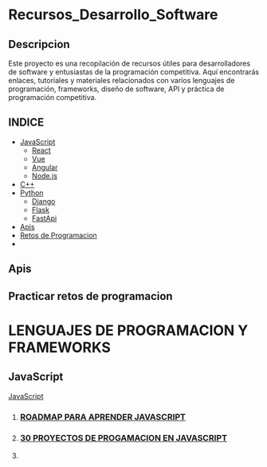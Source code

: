 # Recursos_Desarrollo_Software
## Descripcion
Este proyecto es una recopilación de recursos útiles para desarrolladores de software y entusiastas de la programación competitiva. Aquí encontrarás enlaces, tutoriales y materiales relacionados con varios lenguajes de programación, frameworks, diseño de software, API y práctica de programación competitiva.

## INDICE

  * [JavaScript](#JavaScript)
    - [React]()
    - [Vue]()
    - [Angular]()
    - [Node.js]()
  * [C++]()
  * [Python]()
    - [Django]()
    - [Flask]()
    - [FastApi]()
  * [Apis]()
  * [Retos de Programacion]()
  * 
  
## Apis

## Practicar retos de programacion


# LENGUAJES DE PROGRAMACION Y FRAMEWORKS
## JavaScript
<a name="JavaScript"></a>
[JavaScript](#JavaScript)
1. ### [ROADMAP PARA APRENDER JAVASCRIPT](https://roadmap.sh/javascript)
2. ### [30 PROYECTOS DE PROGAMACION EN JAVASCRIPT](https://github.com/Asabeneh/30-Days-Of-JavaScript)
3. 



